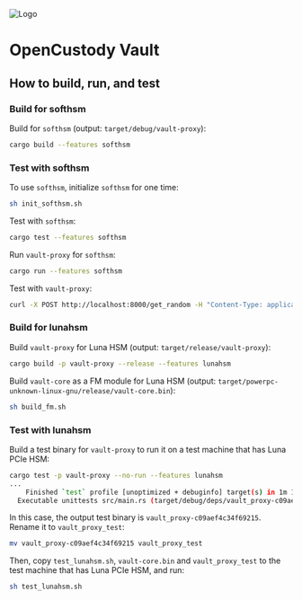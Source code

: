 ![Logo](https://github.com/opencustodynet/opencustody-vault/blob/main/logo.png)
# OpenCustody Vault

## How to build, run, and test
### Build for softhsm
Build for `softhsm` (output: `target/debug/vault-proxy`):
```bash
cargo build --features softhsm
```
### Test with softhsm
To use `softhsm`, initialize `softhsm` for one time:
```bash
sh init_softhsm.sh
```

Test with `softhsm`:
```bash
cargo test --features softhsm
```

Run `vault-proxy` for `softhsm`:
```bash
cargo run --features softhsm
```

Test with `vault-proxy`:
```bash
curl -X POST http://localhost:8000/get_random -H "Content-Type: application/json" -d '{"size": 10}'
```

### Build for lunahsm
Build `vault-proxy` for Luna HSM (output: `target/release/vault-proxy`):
```bash
cargo build -p vault-proxy --release --features lunahsm
```

Build `vault-core` as a FM module for Luna HSM (output: `target/powerpc-unknown-linux-gnu/release/vault-core.bin`):
```bash
sh build_fm.sh
```

### Test with lunahsm
Build a test binary for `vault-proxy` to run it on a test machine that has Luna PCIe HSM:
```bash
cargo test -p vault-proxy --no-run --features lunahsm
...
    Finished `test` profile [unoptimized + debuginfo] target(s) in 1m 10s
  Executable unittests src/main.rs (target/debug/deps/vault_proxy-c09aef4c34f69215)
```
In this case, the output test binary is `vault_proxy-c09aef4c34f69215`. Rename it to `vault_proxy_test`:
```bash
mv vault_proxy-c09aef4c34f69215 vault_proxy_test
```

Then, copy `test_lunahsm.sh`, `vault-core.bin` and `vault_proxy_test` to the test machine that has Luna PCIe HSM, and run:
```bash
sh test_lunahsm.sh
```

